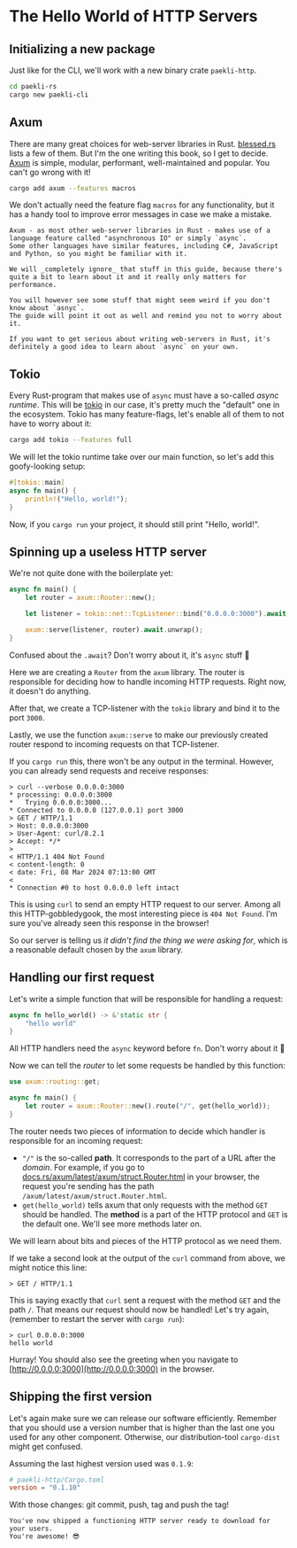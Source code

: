 # The Hello World of HTTP Servers

## Initializing a new package

Just like for the CLI, we'll work with a new binary crate `paekli-http`.

```sh
cd paekli-rs
cargo new paekli-cli
```

## Axum

There are many great choices for web-server libraries in Rust.
[blessed.rs](https://blessed.rs/crates#section-networking-subsection-http-foundations) lists a few of them.
But I'm the one writing this book, so I get to decide.
[Axum](https://docs.rs/axum/latest/axum/) is simple, modular, performant, well-maintained and popular.
You can't go wrong with it!

```sh
cargo add axum --features macros
```

We don't actually need the feature flag `macros` for any functionality, but it has a handy tool to improve error messages in case we make a mistake.

```admonish info title="async"
Axum - as most other web-server libraries in Rust - makes use of a language feature called "asynchronous IO" or simply `async`.
Some other languages have similar features, including C#, JavaScript and Python, so you might be familiar with it.

We will _completely ignore_ that stuff in this guide, because there's quite a bit to learn about it and it really only matters for performance.

You will however see some stuff that might seem weird if you don't know about `asnyc`.
The guide will point it out as well and remind you not to worry about it.

If you want to get serious about writing web-servers in Rust, it's definitely a good idea to learn about `async` on your own.
```

## Tokio

Every Rust-program that makes use of `async` must have a so-called _async runtime_.
This will be [tokio](https://tokio.rs/) in our case, it's pretty much the "default" one in the ecosystem.
Tokio has many feature-flags, let's enable all of them to not have to worry about it:

```sh
cargo add tokio --features full
```

We will let the tokio runtime take over our main function, so let's add this goofy-looking setup:

```rust
#[tokio::main]
async fn main() {
    println!("Hello, world!");
}
```

Now, if you `cargo run` your project, it should still print "Hello, world!".

## Spinning up a useless HTTP server

We're not quite done with the boilerplate yet:

```rust
async fn main() {
    let router = axum::Router::new();

    let listener = tokio::net::TcpListener::bind("0.0.0.0:3000").await.unwrap();

    axum::serve(listener, router).await.unwrap();
}
```

Confused about the `.await`?
Don't worry about it, it's `async` stuff 🤫

Here we are creating a `Router` from the `axum` library.
The router is responsible for deciding how to handle incoming HTTP requests.
Right now, it doesn't do anything.

After that, we create a TCP-listener with the `tokio` library and bind it to the port `3000`.

Lastly, we use the function `axum::serve` to make our previously created router respond to incoming requests on that TCP-listener.

If you `cargo run` this, there won't be any output in the terminal.
However, you can already send requests and receive responses:

```
> curl --verbose 0.0.0.0:3000
* processing: 0.0.0.0:3000
*   Trying 0.0.0.0:3000...
* Connected to 0.0.0.0 (127.0.0.1) port 3000
> GET / HTTP/1.1
> Host: 0.0.0.0:3000
> User-Agent: curl/8.2.1
> Accept: */*
>
< HTTP/1.1 404 Not Found
< content-length: 0
< date: Fri, 08 Mar 2024 07:13:00 GMT
<
* Connection #0 to host 0.0.0.0 left intact
```

This is using `curl` to send an empty HTTP request to our server.
Among all this HTTP-gobbledygook, the most interesting piece is `404 Not Found`.
I'm sure you've already seen this response in the browser!

So our server is telling us _it didn't find the thing we were asking for_, which is a reasonable default chosen by the `axum` library.

## Handling our first request

Let's write a simple function that will be responsible for handling a request:

```rust
async fn hello_world() -> &'static str {
    "hello world"
}
```

All HTTP handlers need the `async` keyword before `fn`.
Don't worry about it 🙂

Now we can tell the _router_ to let some requests be handled by this function:

```rust
use axum::routing::get;

async fn main() {
    let router = axum::Router::new().route("/", get(hello_world));
}
```

The router needs two pieces of information to decide which handler is responsible for an incoming request:
- `"/"` is the so-called **path**.
  It corresponds to the part of a URL after the _domain_.
  For example, if you go to [docs.rs/axum/latest/axum/struct.Router.html](https://docs.rs/axum/latest/axum/struct.Router.html) in your browser, the request you're sending has the path `/axum/latest/axum/struct.Router.html`.
- `get(hello_world)` tells axum that only requests with the method `GET` should be handled.
  The **method** is a part of the HTTP protocol and `GET` is the default one.
  We'll see more methods later on.

We will learn about bits and pieces of the HTTP protocol as we need them.

If we take a second look at the output of the `curl` command from above, we might notice this line:

```
> GET / HTTP/1.1
```

This is saying exactly that `curl` sent a request with the method `GET` and the path `/`.
That means our request should now be handled!
Let's try again, (remember to restart the server with `cargo run`):

```
> curl 0.0.0.0:3000
hello world
```

Hurray!
You should also see the greeting when you navigate to [http://0.0.0.0:3000](http://0.0.0.0:3000) in the browser.

## Shipping the first version

Let's again make sure we can release our software efficiently.
Remember that you should use a version number that is higher than the last one you used for any other component.
Otherwise, our distribution-tool `cargo-dist` might get confused.

Assuming the last highest version used was `0.1.9`:

```toml
# paekli-http/Cargo.toml
version = "0.1.10"
```

With those changes: git commit, push, tag and push the tag!

```admonish check title="Release"
You've now shipped a functioning HTTP server ready to download for your users.
You're awesome! 😎
```

